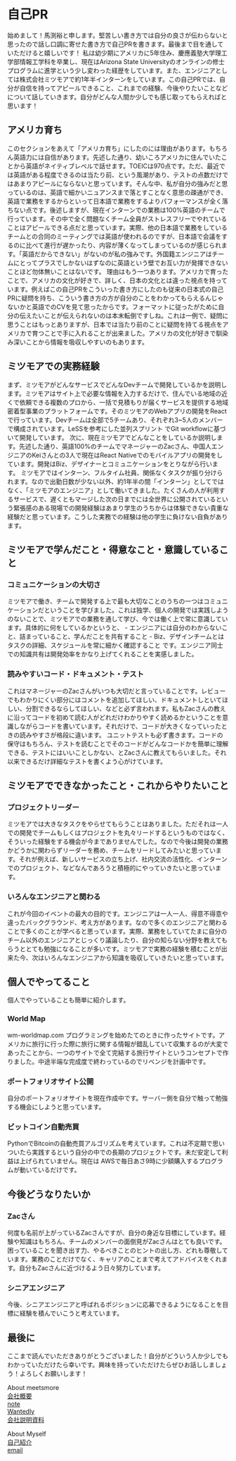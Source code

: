 # 自己PR
始めまして！馬渕裕と申します。堅苦しい書き方では自分の良さが伝わらないと思ったので話し口調に寄せた書き方で自己PRを書きます。最後まで目を通していただけると嬉しいです！
私は幼少期にアメリカに5年住み、慶應義塾大学理工学部情報工学科を卒業し、現在はArizona State Universityのオンラインの修士プログラムに進学という少し変わった経歴をしています。また、エンジニアとしては株式会社ミツモアで約1年半インターンをしています。この自己PRでは、自分が自信を持ってアピールできること、これまでの経験、今後やりたいことなどについて話していきます。自分がどんな人間か少しでも感じ取ってもらえればと思います！

## アメリカ育ち
このセクションをあえて「アメリカ育ち」にしたのには理由があります。もちろん英語力には自信があります。先述した通り、幼いころアメリカに住んでいたことから英語がネイティブレベルで話せます。TOEICは970点です。ただ、最近では英語がある程度できるのは当たり前、という風潮があり、テストの点数だけではあまりアピールにならないと思っています。そんな中、私が自分の強みだと思っているのは、英語で細かいニュアンスまで落とすことなく意思の疎通ができ、英語で業務をするからといって日本語で業務をするよりパフォーマンスが全く落ちない点です。後述しますが、現在インターンでの業務は100%英語のチームで行っています。その中で全く問題なくチーム全員がストレスフリーでやれていることはアピールできる点だと思っています。実際、他の日本語で業務をしているチームとの合同のミーティングでは英語が使われるのですが、日本語で会議をするのに比べて進行が遅かったり、内容が薄くなってしまっているのが感じられます。「英語だからできない」がないのが私の強みです。外国籍エンジニアはチームにとってプラスでしかないはずなのに英語という壁でお互い力が発揮できないことほど勿体無いことはないです。
理由はもう一つあります。アメリカで育ったことで、アメリカの文化が好きで、詳しく、日本の文化とは違った視点を持っています。例えばこの自己PRをこういった書き方にしたのも従来の日本式の自己PRに疑問を持ち、こういう書き方の方が自分のことをわかってもらえるんじゃないかと英語でのCVを見て思ったからです。フォーマットに従ったがために自分の伝えたいことが伝えられないのは本末転倒ですしね。これは一例で、疑問に思うことはもっとありますが、日本では当たり前のことに疑問を持てる視点をアメリカで育つことで手に入れることが出来ました。アメリカの文化が好きで馴染み深いことから情報を吸収しやすいのもあります。

## ミツモアでの実務経験
まず、ミツモアがどんなサービスでどんなDevチームで開発しているかを説明します。ミツモアはサイト上で必要な情報を入力するだけで、住んでいる地域の近くで依頼できる複数のプロから、一括で見積もりが届くサービスを提供する地域密着型事業のプラットフォームです。そのミツモアのWebアプリの開発をReactで行っています。Devチームは全部で5チームあり、それぞれ3~5人のメンバーで構成されています。LeSSを参考にした並列スプリント
でGit workflowに基づいて開発しています。
次に、現在ミツモアでどんなことをしているか説明します。先述した通り、英語100%のチームでマネージャーのZacさん、中国人エンジニアのKeiさんとの3人で現在はReact Nativeでのモバイルアプリの開発をしています。開発はBiz、デザイナーとコミュニケーションをとりながら行います。
ミツモアではインターン、フルタイム社員、関係なくタスクが振り分けられます。なので出勤日数が少ない以外、約1年半の間「インターン」としてではなく、「ミツモアのエンジニア」として働いてきました。たくさんの人が利用するサービスで、遅くともマージした次の日までには全世界に公開されているという緊張感のある現場での開発経験はあまり学生のうちからは体験できない貴重な経験だと思っています。こうした実務での経験は他の学生に負けない自負があります。

## ミツモアで学んだこと・得意なこと・意識していること
### コミュニケーションの大切さ
ミツモアで働き、チームで開発する上で最も大切なことのうちの一つはコミュニケーションだということを学びました。これは独学、個人の開発では実践しようのないことで、ミツモアでの業務を通して学び、今では働く上で常に意識しています。具体的に何をしているかというと、
	- エンジニアには自分のわからないこと、詰まっていること、学んだことを共有すること
	- Biz、デザインチームとはタスクの詳細、スケジュールを常に細かく確認すること
です。エンジニア同士での知識共有は開発効率をかなり上げてくれることを実感しました。
### 読みやすいコード・ドキュメント・テスト
これはマネージャーのZacさんがいつも大切だと言っていることです。レビューでもわかりにくい部分にはコメントを追加してほしい、ドキュメントしといてほしい、分割できるならしてほしい、などと必ず言われます。私もZacさんの教えに沿ってコードを初めて読む人がどれだけわかりやすく読めるかということを意識しながらコードを書いています。それだけで、コードが大きくなっていったときの読みやすさが格段に違います。
ユニットテストも必ず書きます。コードの保守はもちろん、テストを読むことでそのコードがどんなコードかを簡単に理解できる、テストにはいいことしかない、とZacさんに教えてもらいました。それ以来できるだけ詳細なテストを書くよう心がけています。

## ミツモアでできなかったこと・これからやりたいこと
### プロジェクトリーダー
ミツモアでは大きなタスクをやらせてもらうことはありました。ただそれは一人での開発でチームもしくはプロジェクトを丸々リードするというものではなく、そういった経験をする機会が今までありませんでした。なので今後は開発の業務かどうかに関わらずリーダーを務め、チームをリードしてみたいと思っています。それが例えば、新しいサービスの立ち上げ、社内交流の活性化、インターンでのプロジェクト、などなんであろうと積極的にやっていきたいと思っています。
### いろんなエンジニアと関わる
これが今回のイベントの最大の目的です。エンジニアは一人一人、得意不得意や違ったバックグラウンド、考え方があります。なので多くのエンジニアと関わることで多くのことが学べると思っています。実際、業務をしていてたまに自分のチーム以外のエンジニアとじっくり議論したり、自分の知らない分野を教えてもらうととても勉強になることが多いです。ミツモアで実務の経験を積むことが出来た今、次はいろんなエンジニアから知識を吸収していきたいと思っています。

## 個人でやってること
個人でやっていることも簡単に紹介します。
### World Map
wm-worldmap.com
プログラミングを始めたてのときに作ったサイトです。アメリカに旅行に行った際に旅行に関する情報が錯乱していて収集するのが大変であったことから、一つのサイトで全て完結する旅行サイトというコンセプトで作りました。中途半端な完成度で終わっているのでリベンジを計画中です。
### ポートフォリオサイト公開
自分のポートフォリオサイトを現在作成中です。サーバー側を自分で触って勉強する機会にしようと思っています。
### ビットコイン自動売買
PythonでBitcoinの自動売買アルゴリズムを考えています。これは不定期で思いついたら実践するという自分の中での長期のプロジェクトです。未だ安定して利益は上げられていません。現在は AWSで毎日あさ9時に少額購入するプログラムが動いているだけです。

## 今後どうなりたいか
### Zacさん
何度も名前が上がっているZacさんですが、自分の身近な目標にしています。経験や知識はもちろん、チームのメンバーの面倒見がZacさんはとても良いです。困っていることを聞き出す力、やるべきことのヒントの出し方、どれも尊敬しています。業務のことだけでなく、キャリアのことまで考えてアドバイスをくれます。自分もZacさんに近づけるよう日々努力しています。
### シニアエンジニア
今後、シニアエンジニアと呼ばれるポジションに応募できるようになることを目標に経験を積んでいこうと考えています。

## 最後に
ここまで読んでいただきありがとうございました！自分がどういう人か少しでもわかっていただけたら幸いです。興味を持っていただけたらぜひお話ししましょう！よろしくお願いします！


About meetsmore  
[会社概要](https://meetsmore.com/company)  
[note](https://note.com/meetsmore)  
[Wantedly](https://www.wantedly.com/companies/meetsmore)  
[会社説明資料](https://speakerdeck.com/meetsmore)  

About Myself  
[自己紹介](https://github.com/new-marty)  
[email](yumabuchi1998@gamil.com)  
